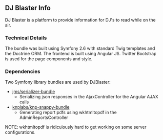 ## DJ Blaster Info

DJ Blaster is a platform to provide information for DJ's to read while on the air. 


### Technical Details

The bundle was built using Symfony 2.6 with standard Twig templates and the Doctrine ORM. The frontend is built using Angular JS. Twitter Bootstrap is used for the page components and style.


### Dependencies

Two Symfony library bundles are used by DJBlaster:

* [jms/serializer-bundle](http://jmsyst.com/bundles/JMSSerializerBundle)
    * Serializing json responses in the AjaxController for the Angular AJAX calls
* [knplabs/knp-snappy-bundle](https://github.com/KnpLabs/KnpSnappyBundle) 
    * Generating report pdfs using wkhtmltopdf in the AdminReportsController

NOTE: wkhtmltopdf is ridiculously hard to get working on some server configurations.  